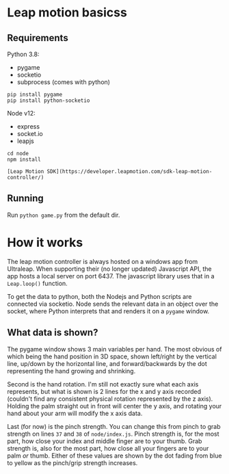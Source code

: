 # Leap motion basicss
## Requirements
Python 3.8:
- pygame
- socketio
- subprocess (comes with python)

```
pip install pygame
pip install python-socketio
```

Node v12:
- express
- socket.io
- leapjs

```
cd node
npm install

[Leap Motion SDK](https://developer.leapmotion.com/sdk-leap-motion-controller/)
```

## Running
Run `python game.py` from the default dir.


# How it works
The leap motion controller is always hosted on a windows app from Ultraleap. When
supporting their (no longer updated) Javascript API, the app hosts a local server on
port 6437. The javascript library uses that in a `Leap.loop()` function.

To get the data to python, both the Nodejs and Python scripts are connected via
socketio. Node sends the relevant data in an object over the socket, where Python
interprets that and renders it on a `pygame` window.

## What data is shown?
The pygame window shows 3 main variables per hand. The most obvious of which being
the hand position in 3D space, shown left/right by the vertical line, up/down
by the horizontal line, and forward/backwards by the dot representing the hand growing
and shrinking.

Second is the hand rotation. I'm still not exactly sure what each axis represents, but
what is shown is 2 lines for the x and y axis recorded (couldn't find any consistent
physical rotation represented by the z axis). Holding the palm straight out in front
will center the y axis, and rotating your hand about your arm will modify the x axis data.

Last (for now) is the pinch strength. You can change this from pinch to grab strength on lines
`37` and `38` of `node/index.js`. Pinch strength is, for the most part, how close your index
and middle finger are to your thumb. Grab strength is, also for the most part, how close all
your fingers are to your palm *or* thumb. Either of these values are shown by the dot fading
from blue to yellow as the pinch/grip strength increases.